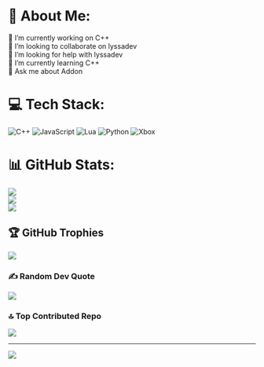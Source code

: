 # 💫 About Me:
🔭 I’m currently working on C++<br>👯 I’m looking to collaborate on lyssadev<br>🤝 I’m looking for help with lyssadev<br>🌱 I’m currently learning C++<br>💬 Ask me about Addon<br>


# 💻 Tech Stack:
![C++](https://img.shields.io/badge/c++-%2300599C.svg?style=for-the-badge&logo=c%2B%2B&logoColor=white) ![JavaScript](https://img.shields.io/badge/javascript-%23323330.svg?style=for-the-badge&logo=javascript&logoColor=%23F7DF1E) ![Lua](https://img.shields.io/badge/lua-%232C2D72.svg?style=for-the-badge&logo=lua&logoColor=white) ![Python](https://img.shields.io/badge/python-3670A0?style=for-the-badge&logo=python&logoColor=ffdd54) ![Xbox](https://img.shields.io/badge/xbox-%23107C10.svg?style=for-the-badge&logo=xbox&logoColor=white)
# 📊 GitHub Stats:
![](https://github-readme-stats.vercel.app/api?username=Dev2025-MC&theme=dark&hide_border=false&include_all_commits=true&count_private=true)<br/>
![](https://nirzak-streak-stats.vercel.app/?user=Dev2025-MC&theme=dark&hide_border=false)<br/>
![](https://github-readme-stats.vercel.app/api/top-langs/?username=Dev2025-MC&theme=dark&hide_border=false&include_all_commits=true&count_private=true&layout=compact)

## 🏆 GitHub Trophies
![](https://github-profile-trophy.vercel.app/?username=Dev2025-MC&theme=radical&no-frame=false&no-bg=true&margin-w=4)

### ✍️ Random Dev Quote
![](https://quotes-github-readme.vercel.app/api?type=horizontal&theme=radical)

### 🔝 Top Contributed Repo
![](https://github-contributor-stats.vercel.app/api?username=Dev2025-MC&limit=5&theme=dark&combine_all_yearly_contributions=true)

---
[![](https://visitcount.itsvg.in/api?id=Dev2025-MC&icon=0&color=0)](https://visitcount.itsvg.in)

<!-- Proudly created with GPRM ( https://gprm.itsvg.in ) -->
